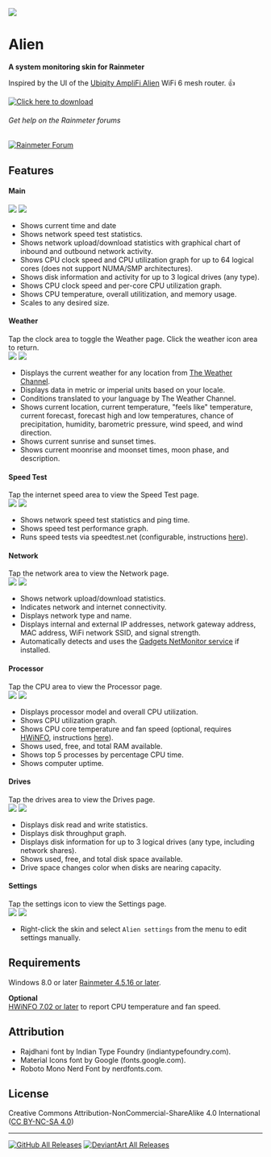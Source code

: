 ![](https://github.com/SilverAzide/Alien/wiki/Images/Alien.png)
# Alien
**A system monitoring skin for Rainmeter**

Inspired by the UI of the [Ubiqity AmpliFi Alien](https://amplifi.com/alien) WiFi 6 mesh router. :thumbsup:

[![Click here to download](https://img.shields.io/github/v/release/SilverAzide/Alien?logo=github&label=Click%20here%20to%20download&color=008000&style=for-the-badge)](https://github.com/SilverAzide/Alien/releases/download/v1.3.0/Alien_1.3.0.rmskin)

###### Get help on the Rainmeter forums
[![Rainmeter Forum](https://img.shields.io/static/v1?label=Rainmeter%20Forum&message=Alien&colorA=f0f0f0&colorB=008000&style=flat-square&logo=data%3Aimage%2Fpng%3Bbase64%2CiVBORw0KGgoAAAANSUhEUgAAAAsAAAAQCAYAAADAvYV%2BAAAABHNCSVQICAgIfAhkiAAAAAlwSFlzAAAESwAABEsBbzH2CgAAABl0RVh0U29mdHdhcmUAd3d3Lmlua3NjYXBlLm9yZ5vuPBoAAAH6SURBVCiRhdJPSJNhHAfw7%2FO8z%2Fu8%2F3w3bW05WVlr4XRzyw0iFRfF7FIepD8UQn9Mq8MWBnXpsPDapVuhyyKKqE4lHSoKqUPUwYQkgkqtiBAcCTU22db7dLFyueh3%2FPHh%2B%2BUHP6DCNCTS6yrt6d8LX%2FKyU2HSS39iqPm%2F2KXLF7aHvKajSr8BCPJPHDwx3GbT1c4z3TGpub62PnLq6qHKeM9tydS0a6ldW%2ByUEJze2W5yKp3bOHClehmOrM72tW7wOJs8TgCAw9Swvz1oU7g0WIajR4dkzthgfzxqLq3d1xbkFDgQOn7R9RtbVXJfrHGt7q4us1Bkhp6OsG7YjdQiFoQzluqPR8rlr1M2N3EI9PiS123Un0zH%2FHUOvlLnKH5%2BCuvbp2XpnWGfrEuFvUzjfNvWgLcm%2FyyFwtQdAAR8fRfUyACo4YY1%2FxaxBo8x9npmB5MAVZYoIbK2mCVQmBpFYfoeqOEGkRSwlhGACJXmiqWHD169n1eCvSDc9qdfWLCyX6C2JPB4ciaXzRdGpbkXdz%2Fooee77XaXK9RxmArLAmEq2KootNazmMh7xcjY%2BGwmI44QAAicvLTC5PxReE2tt3tTo72uxkTmew73J95ln7z5OJcrleKT53unlzyKIIFEusthMw5aQtRTgtmv2YVbysKPm%2BPDx4oA8BMJrI6FKL9sKAAAAABJRU5ErkJggg%3D%3D)](https://forum.rainmeter.net/viewtopic.php?f=132&t=37665)

## Features
#### Main
![](https://github.com/SilverAzide/Alien/wiki/Images/Spacer.png) ![](https://github.com/SilverAzide/Alien/wiki/Images/AlienMain.png)
* Shows current time and date
* Shows network speed test statistics.
* Shows network upload/download statistics with graphical chart of inbound and outbound network activity.
* Shows CPU clock speed and CPU utilization graph for up to 64 logical cores (does not support NUMA/SMP architectures).
* Shows disk information and activity for up to 3 logical drives (any type).
* Shows CPU clock speed and per-core CPU utilization graph.
* Shows CPU temperature, overall utilitization, and memory usage.
* Scales to any desired size.
#### Weather
Tap the clock area to toggle the Weather page. Click the weather icon area to return.<br>
![](https://github.com/SilverAzide/Alien/wiki/Images/Spacer.png) ![](https://github.com/SilverAzide/Alien/wiki/Images/AlienWeather.png)
* Displays the current weather for any location from [The Weather Channel](http://www.weather.com/).
* Displays data in metric or imperial units based on your locale.
* Conditions translated to your language by The Weather Channel.
* Shows current location, current temperature, "feels like" temperature, current forecast, forecast high and low temperatures, chance of precipitation, humidity, barometric pressure, wind speed, and wind direction.
* Shows current sunrise and sunset times.
* Shows current moonrise and moonset times, moon phase, and description.
#### Speed Test
Tap the internet speed area to view the Speed Test page.<br>
![](https://github.com/SilverAzide/Alien/wiki/Images/Spacer.png) ![](https://github.com/SilverAzide/Alien/wiki/Images/AlienSpeedTest.png)
* Shows network speed test statistics and ping time.
* Shows speed test performance graph.
* Runs speed tests via speedtest.net (configurable, instructions [here](https://github.com/SilverAzide/Alien/wiki/HOW-TO-Run-a-Network-Speed-Test)).
#### Network
Tap the network area to view the Network page.<br>
![](https://github.com/SilverAzide/Alien/wiki/Images/Spacer.png) ![](https://github.com/SilverAzide/Alien/wiki/Images/AlienNetwork.png)
* Shows network upload/download statistics.
* Indicates network and internet connectivity.
* Displays network type and name.
* Displays internal and external IP addresses, network gateway address, MAC address, WiFi network SSID, and signal strength.
* Automatically detects and uses the [Gadgets NetMonitor service](https://github.com/SilverAzide/Gadgets/wiki/INFO-Network-statistics-monitoring#info-network-statistics-monitoring) if installed.
#### Processor
Tap the CPU area to view the Processor page.<br>
![](https://github.com/SilverAzide/Alien/wiki/Images/Spacer.png) ![](https://github.com/SilverAzide/Alien/wiki/Images/AlienCpu.png)
* Displays processor model and overall CPU utilization.
* Shows CPU utilization graph.
* Shows CPU core temperature and fan speed (optional, requires [HWiNFO](http://www.hwinfo.com), instructions [here](https://github.com/SilverAzide/Alien/wiki/HOW-TO-Configure-HWiNFO)).
* Shows used, free, and total RAM available.
* Shows top 5 processes by percentage CPU time.
* Shows computer uptime.
#### Drives
Tap the drives area to view the Drives page.<br>
![](https://github.com/SilverAzide/Alien/wiki/Images/Spacer.png) ![](https://github.com/SilverAzide/Alien/wiki/Images/AlienDrives.png)
* Displays disk read and write statistics.
* Displays disk throughput graph.
* Displays disk information for up to 3 logical drives (any type, including network shares).
* Shows used, free, and total disk space available.
* Drive space changes color when disks are nearing capacity.
#### Settings
Tap the settings icon to view the Settings page.<br>
![](https://github.com/SilverAzide/Alien/wiki/Images/Spacer.png) ![](https://github.com/SilverAzide/Alien/wiki/Images/AlienSettings.png)
* Right-click the skin and select `Alien settings` from the menu to edit settings manually.

## Requirements
Windows 8.0 or later
[Rainmeter 4.5.16 or later](https://www.rainmeter.net).

**Optional**<br>
[HWiNFO 7.02 or later](https://www.hwinfo.com) to report CPU temperature and fan speed.

## Attribution
* Rajdhani font by Indian Type Foundry (indiantypefoundry.com).
* Material Icons font by Google (fonts.google.com).
* Roboto Mono Nerd Font by nerdfonts.com.

## License
Creative Commons Attribution-NonCommercial-ShareAlike 4.0 International ([CC BY-NC-SA 4.0](https://creativecommons.org/licenses/by-nc-sa/4.0/))

---
[![GitHub All Releases](https://img.shields.io/github/downloads/SilverAzide/Alien/total?logo=github&color=blue&style=for-the-badge)](https://github.com/SilverAzide/Alien/releases)
[![DeviantArt All Releases](https://img.shields.io/badge/dynamic/json?logo=deviantart&label=Downloads&color=05cc47&style=for-the-badge&query=%24.community.statistics._attributes.downloads&url=https%3A%2F%2Fbackend.deviantart.com%2Foembed%3Furl%3Dhttps%253A%252F%252Fwww.deviantart.com%252Fsilverazide2%252Fart%252FAlien-1-3-0-881798919%26format%3Djson)](https://www.deviantart.com/silverazide2/art/Alien-1-3-0-881798919)
